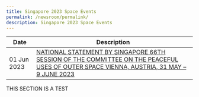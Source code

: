 ```yaml
---
title: Singapore 2023 Space Events
permalink: /newsroom/permalink/
description: Singapore 2023 Space Events
---
```

| Date | Description | 
| -------- | -------- | 
|01 Jun 2023|[NATIONAL STATEMENT BY SINGAPORE 66TH SESSION OF THE COMMITTEE ON THE PEACEFUL USES OF OUTER SPACE VIENNA, AUSTRIA, 31 MAY – 9 JUNE 2023](/latest-news/latest-news/permalink/copuos-2023/)

THIS SECTION IS A TEST